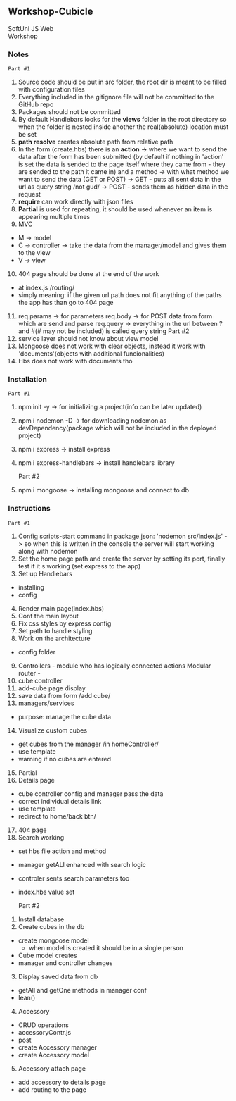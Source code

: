 ## Workshop-Cubicle
SoftUni JS Web  
Workshop

### Notes
    Part #1
1. Source code should be put in src folder, the root dir is meant to be filled with configuration files
2. Everything included in the gitignore file will not be committed to the GitHub repo
3. Packages should not be committed
4. By default Handlebars looks for the **views** folder in the root directory
so when the folder is nested inside another the real(absolute) location must be set 
5. **path resolve** creates absolute path from relative path
6. In the form (create.hbs) there is an **action** -> where we want to send the data after the form has been submitted (by default if nothing in 'action' is set the data is sended to the page itself where they came from - they are sended to the path it came in)
and a method -> with what method we want to send the data (GET or POST) -> GET - puts all sent data in the url as query string /not gud/ -> POST - sends them as hidden data in the request
7. **require** can work directly with json files
8. **Partial** is used for repeating, it should be used whenever an item is appearing multiple times
9. MVC
- M -> model
- C -> controller -> take the data from the manager/model and gives them to the view
- V -> view
10. 404 page should be done at the end of the work
- at index.js /routing/
- simply meaning: if the given url path does not fit anything of the paths the app has than go to 404 page
11. req.params -> for parameters
req.body -> for POST data from form which are send and parse
req.query -> everything in the url between ? and #(# may not be included) is called query string
    Part #2
1. service layer should not know about view model
2. Mongoose does not work with clear objects, instead it work with 'documents'(objects with additional funcionalities)
3. Hbs does not work with documents tho

### Installation
    Part #1
1. npm init -y -> for initializing a project(info can be later updated)
2. npm i nodemon -D -> for downloading nodemon as devDependency(package which will not be included in the deployed project)
3. npm i express -> install express
4. npm i express-handlebars -> install handlebars library
    
    Part #2
1. npm i mongoose -> installing mongoose and connect to db

### Instructions
    Part #1
1. Config scripts-start command in package.json: 'nodemon src/index.js' -> so when this is written in the console the server will start working along with nodemon
2. Set the home page path and create the server by setting its port, finally test if it s working (set express to the app)
3. Set up Handlebars
- installing
- config
4. Render main page(index.hbs)
5. Conf the main layout
6. Fix css styles by express config
7. Set path to handle styling
8. Work on the architecture
- config folder
9. Controllers - module who has logically connected actions
Modular router -
10. cube controller
11. add-cube page display
12. save data from form /add cube/
13. managers/services
- purpose: manage the cube data
14. Visualize custom cubes
- get cubes from the manager /in homeController/
- use template
- warning if no cubes are entered 
15. Partial 
16. Details page
- cube controller config and manager pass the data
- correct individual details link
- use template
- redirect to home/back btn/
17. 404 page
18. Search working
- set hbs file action and method
- manager getALl enhanced with search logic
- controler sents search parameters too
- index.hbs value set

    Part #2
1. Install database
2. Create cubes in the db
- create mongoose model
    - when model is created it should be in a single person
- Cube model creates
- manager and controller changes
3. Display saved data from db
- getAll and getOne methods in manager conf
- lean()
4. Accessory
- CRUD operations
- accessoryContr.js
- post
- create Accessory manager
- create Accessory model
5. Accessory attach page
- add accessory to details page 
- add routing to the page